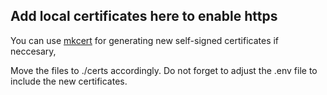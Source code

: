 ## Add local certificates here to enable https

You can use [mkcert]() for generating new self-signed certificates if neccesary, 

Move the files to ./certs accordingly. Do not forget to adjust the .env file to include the new certificates.
